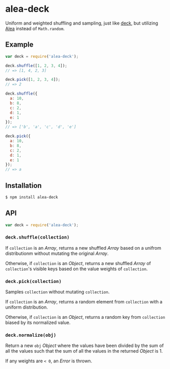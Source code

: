 # alea-deck

Uniform and weighted shuffling and sampling, just like
[deck](https://github.com/substack/node-deck), but utilizing
[Alea](https://github.com/coverslide/node-alea) instead of `Math.random`.

## Example

``` javascript
var deck = require('alea-deck');

deck.shuffle([1, 2, 3, 4]);
// => [1, 4, 2, 3]

deck.pick([1, 2, 3, 4]);
// => 2

deck.shuffle({
  a: 10,
  b: 8,
  c: 2,
  d: 1,
  e: 1
});
// => ['b', 'a', 'c', 'd', 'e']

deck.pick({
  a: 10,
  b: 8,
  c: 2,
  d: 1,
  e: 1
});
// => a
```

## Installation

``` bash
$ npm install alea-deck
```

## API

``` javascript
var deck = require('alea-deck');
```

### `deck.shuffle(collection)`

If `collection` is an _Array_, returns a new shuffled _Array_ based on a unifrom
distributionm without mutating the original _Array_.

Otherwise, if `collection` is an _Object_, returns a new shuffled _Array_ of
`collection`'s visible keys based on the value weights of `collection`.

### `deck.pick(collection)`

Samples `collection` without mutating `collection`.

If `collection` is an _Array_, returns a random element from `collection` with a
uniform distribution.

Otherwise, if `collection` is an _Object_, returns a random key from
`collection` biased by its normalized value.

### `deck.normalize(obj)`

Return a new `obj` _Object_ where the values have been divided by the sum of all
the values such that the sum of all the values in the returned _Object_ is 1.

If any weights are `< 0`, an _Error_ is thrown.